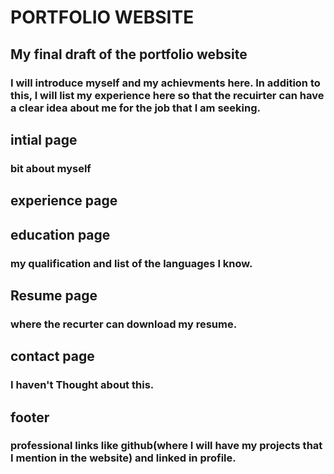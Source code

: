 # PORTFOLIO WEBSITE
## My final draft of the portfolio website
### I will introduce myself and my achievments here. In addition to this, I will list my experience here so that the recuirter can have a clear idea about me for the job that I am seeking. 
## intial page 
### bit about myself
## experience page 
### 
## education page 
### my qualification and list of the languages I know.
## Resume page 
### where the recurter can download my resume.
## contact page 
### I haven't Thought about this.
## footer 
### professional links like github(where I will have my projects that I mention in the website) and linked in profile.
